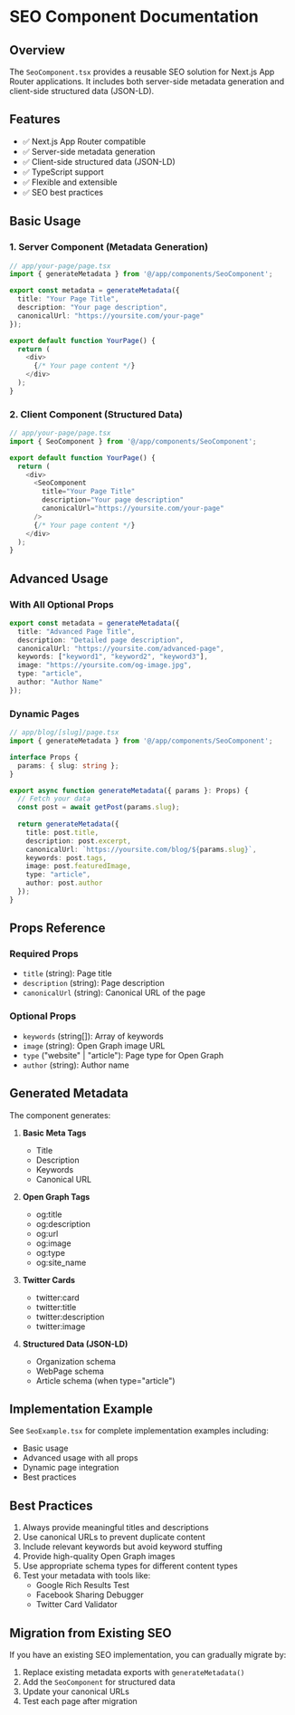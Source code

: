 # SEO Component Documentation

## Overview

The `SeoComponent.tsx` provides a reusable SEO solution for Next.js App Router applications. It includes both server-side metadata generation and client-side structured data (JSON-LD).

## Features

- ✅ Next.js App Router compatible
- ✅ Server-side metadata generation
- ✅ Client-side structured data (JSON-LD)
- ✅ TypeScript support
- ✅ Flexible and extensible
- ✅ SEO best practices

## Basic Usage

### 1. Server Component (Metadata Generation)

```typescript
// app/your-page/page.tsx
import { generateMetadata } from '@/app/components/SeoComponent';

export const metadata = generateMetadata({
  title: "Your Page Title",
  description: "Your page description",
  canonicalUrl: "https://yoursite.com/your-page"
});

export default function YourPage() {
  return (
    <div>
      {/* Your page content */}
    </div>
  );
}
```

### 2. Client Component (Structured Data)

```typescript
// app/your-page/page.tsx
import { SeoComponent } from '@/app/components/SeoComponent';

export default function YourPage() {
  return (
    <div>
      <SeoComponent
        title="Your Page Title"
        description="Your page description"
        canonicalUrl="https://yoursite.com/your-page"
      />
      {/* Your page content */}
    </div>
  );
}
```

## Advanced Usage

### With All Optional Props

```typescript
export const metadata = generateMetadata({
  title: "Advanced Page Title",
  description: "Detailed page description",
  canonicalUrl: "https://yoursite.com/advanced-page",
  keywords: ["keyword1", "keyword2", "keyword3"],
  image: "https://yoursite.com/og-image.jpg",
  type: "article",
  author: "Author Name"
});
```

### Dynamic Pages

```typescript
// app/blog/[slug]/page.tsx
import { generateMetadata } from '@/app/components/SeoComponent';

interface Props {
  params: { slug: string };
}

export async function generateMetadata({ params }: Props) {
  // Fetch your data
  const post = await getPost(params.slug);
  
  return generateMetadata({
    title: post.title,
    description: post.excerpt,
    canonicalUrl: `https://yoursite.com/blog/${params.slug}`,
    keywords: post.tags,
    image: post.featuredImage,
    type: "article",
    author: post.author
  });
}
```

## Props Reference

### Required Props
- `title` (string): Page title
- `description` (string): Page description
- `canonicalUrl` (string): Canonical URL of the page

### Optional Props
- `keywords` (string[]): Array of keywords
- `image` (string): Open Graph image URL
- `type` ("website" | "article"): Page type for Open Graph
- `author` (string): Author name

## Generated Metadata

The component generates:

1. **Basic Meta Tags**
   - Title
   - Description
   - Keywords
   - Canonical URL

2. **Open Graph Tags**
   - og:title
   - og:description
   - og:url
   - og:image
   - og:type
   - og:site_name

3. **Twitter Cards**
   - twitter:card
   - twitter:title
   - twitter:description
   - twitter:image

4. **Structured Data (JSON-LD)**
   - Organization schema
   - WebPage schema
   - Article schema (when type="article")

## Implementation Example

See `SeoExample.tsx` for complete implementation examples including:
- Basic usage
- Advanced usage with all props
- Dynamic page integration
- Best practices

## Best Practices

1. Always provide meaningful titles and descriptions
2. Use canonical URLs to prevent duplicate content
3. Include relevant keywords but avoid keyword stuffing
4. Provide high-quality Open Graph images
5. Use appropriate schema types for different content types
6. Test your metadata with tools like:
   - Google Rich Results Test
   - Facebook Sharing Debugger
   - Twitter Card Validator

## Migration from Existing SEO

If you have an existing SEO implementation, you can gradually migrate by:

1. Replace existing metadata exports with `generateMetadata()`
2. Add the `SeoComponent` for structured data
3. Update your canonical URLs
4. Test each page after migration